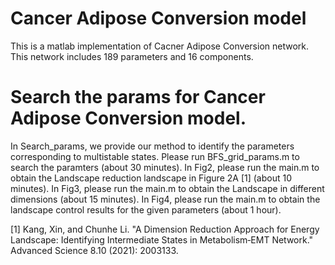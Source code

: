 # Cancer Adipose Conversion model 
This is a matlab implementation of Cacner Adipose Conversion network. 
This network includes 189 parameters and 16 components.

# Search the params for Cancer Adipose Conversion model.
In Search_params, we provide our method to identify the parameters corresponding to multistable states.
Please run BFS_grid_params.m to search the paramters (about 30 minutes).
In Fig2, please run the main.m to obtain the Landscape reduction landscape in Figure 2A [1] (about 10 minutes).
In Fig3, please run the main.m to obtain the Landscape in different dimensions (about 15 minutes).
In Fig4, please run the main.m to obtain the landscape control results for the given parameters (about 1 hour).




[1] Kang, Xin, and Chunhe Li. "A Dimension Reduction Approach for Energy Landscape: Identifying Intermediate States in Metabolism‐EMT Network."  Advanced Science 8.10 (2021): 2003133.




